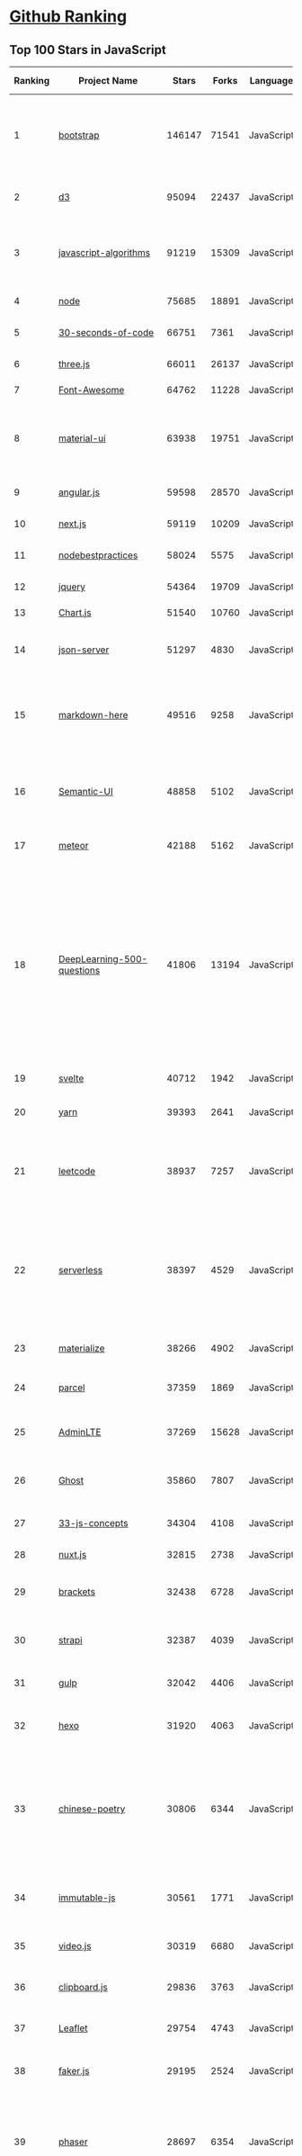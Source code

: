 [Github Ranking](../README.md)
==========

## Top 100 Stars in JavaScript

| Ranking | Project Name | Stars | Forks | Language | Open Issues | Description | Last Commit |
| ------- | ------------ | ----- | ----- | -------- | ----------- | ----------- | ----------- |
| 1 | [bootstrap](https://github.com/twbs/bootstrap) | 146147 | 71541 | JavaScript | 416 | The most popular HTML, CSS, and JavaScript framework for developing responsive, mobile first projects on the web. | 2020-12-30T13:24:16Z |
| 2 | [d3](https://github.com/d3/d3) | 95094 | 22437 | JavaScript | 8 | Bring data to life with SVG, Canvas and HTML. :bar_chart::chart_with_upwards_trend::tada: | 2020-12-30T08:24:47Z |
| 3 | [javascript-algorithms](https://github.com/trekhleb/javascript-algorithms) | 91219 | 15309 | JavaScript | 183 | 📝 Algorithms and data structures implemented in JavaScript with explanations and links to further readings | 2020-12-29T19:22:26Z |
| 4 | [node](https://github.com/nodejs/node) | 75685 | 18891 | JavaScript | 1196 | Node.js JavaScript runtime :sparkles::turtle::rocket::sparkles: | 2020-12-31T00:01:50Z |
| 5 | [30-seconds-of-code](https://github.com/30-seconds/30-seconds-of-code) | 66751 | 7361 | JavaScript | 6 | Short JavaScript code snippets for all your development needs | 2020-12-30T17:21:22Z |
| 6 | [three.js](https://github.com/mrdoob/three.js) | 66011 | 26137 | JavaScript | 588 | JavaScript 3D library. | 2020-12-30T19:41:05Z |
| 7 | [Font-Awesome](https://github.com/FortAwesome/Font-Awesome) | 64762 | 11228 | JavaScript | 5624 | The iconic SVG, font, and CSS toolkit | 2020-11-25T18:05:30Z |
| 8 | [material-ui](https://github.com/mui-org/material-ui) | 63938 | 19751 | JavaScript | 473 | React components for faster and simpler web development. Build your own design system, or start with Material Design. | 2020-12-31T00:17:54Z |
| 9 | [angular.js](https://github.com/angular/angular.js) | 59598 | 28570 | JavaScript | 467 | AngularJS - HTML enhanced for web apps! | 2020-12-25T09:12:52Z |
| 10 | [next.js](https://github.com/vercel/next.js) | 59119 | 10209 | JavaScript | 897 | The React Framework | 2020-12-31T02:00:56Z |
| 11 | [nodebestpractices](https://github.com/goldbergyoni/nodebestpractices) | 58024 | 5575 | JavaScript | 29 | :white_check_mark:  The Node.js best practices list (December 2020) | 2020-12-23T03:02:14Z |
| 12 | [jquery](https://github.com/jquery/jquery) | 54364 | 19709 | JavaScript | 72 | jQuery JavaScript Library | 2020-12-30T07:08:35Z |
| 13 | [Chart.js](https://github.com/chartjs/Chart.js) | 51540 | 10760 | JavaScript | 275 | Simple HTML5 Charts using the <canvas> tag | 2020-12-31T00:18:54Z |
| 14 | [json-server](https://github.com/typicode/json-server) | 51297 | 4830 | JavaScript | 572 | Get a full fake REST API with zero coding in less than 30 seconds (seriously) | 2020-12-22T10:45:59Z |
| 15 | [markdown-here](https://github.com/adam-p/markdown-here) | 49516 | 9258 | JavaScript | 283 | Google Chrome, Firefox, and Thunderbird extension that lets you write email in Markdown and render it before sending. | 2020-10-22T13:19:28Z |
| 16 | [Semantic-UI](https://github.com/Semantic-Org/Semantic-UI) | 48858 | 5102 | JavaScript | 1035 | Semantic is a UI component framework based around useful principles from natural language. | 2020-12-20T11:43:59Z |
| 17 | [meteor](https://github.com/meteor/meteor) | 42188 | 5162 | JavaScript | 133 | Meteor, the JavaScript App Platform | 2020-12-29T16:17:04Z |
| 18 | [DeepLearning-500-questions](https://github.com/scutan90/DeepLearning-500-questions) | 41806 | 13194 | JavaScript | 92 | 深度学习500问，以问答形式对常用的概率知识、线性代数、机器学习、深度学习、计算机视觉等热点问题进行阐述，以帮助自己及有需要的读者。 全书分为18个章节，50余万字。由于水平有限，书中不妥之处恳请广大读者批评指正。   未完待续............ 如有意合作，联系scutjy2015@163.com                     版权所有，违权必究       Tan 2018.06 | 2020-12-29T07:50:47Z |
| 19 | [svelte](https://github.com/sveltejs/svelte) | 40712 | 1942 | JavaScript | 662 | Cybernetically enhanced web apps | 2020-12-31T02:15:23Z |
| 20 | [yarn](https://github.com/yarnpkg/yarn) | 39393 | 2641 | JavaScript | 2522 | 📦🐈 Fast, reliable, and secure dependency management. | 2020-12-26T21:59:56Z |
| 21 | [leetcode](https://github.com/azl397985856/leetcode) | 38937 | 7257 | JavaScript | 17 |  LeetCode Solutions: A Record of My Problem Solving Journey.( leetcode题解，记录自己的leetcode解题之路。) | 2020-12-30T08:02:03Z |
| 22 | [serverless](https://github.com/serverless/serverless) | 38397 | 4529 | JavaScript | 855 | ⚡ Serverless Framework – Build web, mobile and IoT applications with serverless architectures using AWS Lambda, Azure Functions, Google CloudFunctions & more! –  | 2020-12-30T17:23:51Z |
| 23 | [materialize](https://github.com/Dogfalo/materialize) | 38266 | 4902 | JavaScript | 795 | Materialize, a CSS Framework based on Material Design | 2020-12-17T07:04:44Z |
| 24 | [parcel](https://github.com/parcel-bundler/parcel) | 37359 | 1869 | JavaScript | 585 | 📦🚀 Blazing fast, zero configuration web application bundler | 2020-12-30T21:37:43Z |
| 25 | [AdminLTE](https://github.com/ColorlibHQ/AdminLTE) | 37269 | 15628 | JavaScript | 27 | AdminLTE - Free admin dashboard template based on Bootstrap 4 | 2020-12-30T07:43:25Z |
| 26 | [Ghost](https://github.com/TryGhost/Ghost) | 35860 | 7807 | JavaScript | 97 | 👻 The #1 headless Node.js CMS for professional publishing | 2020-12-29T22:06:00Z |
| 27 | [33-js-concepts](https://github.com/leonardomso/33-js-concepts) | 34304 | 4108 | JavaScript | 3 | 📜 33 concepts every JavaScript developer should know. | 2020-11-18T22:36:46Z |
| 28 | [nuxt.js](https://github.com/nuxt/nuxt.js) | 32815 | 2738 | JavaScript | 306 | The Intuitive Vue Framework | 2020-12-30T14:08:15Z |
| 29 | [brackets](https://github.com/adobe/brackets) | 32438 | 6728 | JavaScript | 2764 | An open source code editor for the web, written in JavaScript, HTML and CSS. | 2020-12-22T10:20:23Z |
| 30 | [strapi](https://github.com/strapi/strapi) | 32387 | 4039 | JavaScript | 372 | 🚀 Open source Node.js Headless CMS to easily build customisable APIs | 2020-12-30T14:54:30Z |
| 31 | [gulp](https://github.com/gulpjs/gulp) | 32042 | 4406 | JavaScript | 25 | A toolkit to automate & enhance your workflow | 2020-12-23T01:38:55Z |
| 32 | [hexo](https://github.com/hexojs/hexo) | 31920 | 4063 | JavaScript | 99 | A fast, simple & powerful blog framework, powered by Node.js. | 2020-12-29T17:25:26Z |
| 33 | [chinese-poetry](https://github.com/chinese-poetry/chinese-poetry) | 30806 | 6344 | JavaScript | 55 | The most comprehensive database of Chinese poetry 🧶最全中华古诗词数据库,  唐宋两朝近一万四千古诗人,  接近5.5万首唐诗加26万宋诗.  两宋时期1564位词人，21050首词。  | 2020-12-31T02:48:04Z |
| 34 | [immutable-js](https://github.com/immutable-js/immutable-js) | 30561 | 1771 | JavaScript | 193 | Immutable persistent data collections for Javascript which increase efficiency and simplicity. | 2020-11-05T19:34:33Z |
| 35 | [video.js](https://github.com/videojs/video.js) | 30319 | 6680 | JavaScript | 268 | Video.js - open source HTML5 & Flash video player | 2020-12-30T12:29:21Z |
| 36 | [clipboard.js](https://github.com/zenorocha/clipboard.js) | 29836 | 3763 | JavaScript | 19 | :scissors: Modern copy to clipboard. No Flash. Just 3kb gzipped :clipboard: | 2020-12-12T09:20:23Z |
| 37 | [Leaflet](https://github.com/Leaflet/Leaflet) | 29754 | 4743 | JavaScript | 593 |  :leaves: JavaScript library for mobile-friendly interactive maps | 2020-12-27T13:54:36Z |
| 38 | [faker.js](https://github.com/Marak/faker.js) | 29195 | 2524 | JavaScript | 284 | generate massive amounts of realistic fake data in Node.js and the browser | 2020-12-30T19:24:27Z |
| 39 | [phaser](https://github.com/photonstorm/phaser) | 28697 | 6354 | JavaScript | 83 | Phaser is a fun, free and fast 2D game framework for making HTML5 games for desktop and mobile web browsers, supporting Canvas and WebGL rendering. | 2020-12-30T14:07:12Z |
| 40 | [quill](https://github.com/quilljs/quill) | 28525 | 2352 | JavaScript | 1005 | Quill is a modern WYSIWYG editor built for compatibility and extensibility. | 2020-11-29T21:17:07Z |
| 41 | [uni-app](https://github.com/dcloudio/uni-app) | 28319 | 2645 | JavaScript | 752 | uni-app 是使用 Vue 语法开发小程序、H5、App的统一框架 | 2020-12-30T23:20:59Z |
| 42 | [preact](https://github.com/preactjs/preact) | 27949 | 1546 | JavaScript | 161 | ⚛️ Fast 3kB React alternative with the same modern API. Components & Virtual DOM. | 2020-12-31T00:11:28Z |
| 43 | [todomvc](https://github.com/tastejs/todomvc) | 27110 | 13885 | JavaScript | 166 | Helping you select an MV* framework - Todo apps for React.js, Ember.js, Angular, and many more | 2020-11-17T22:42:55Z |
| 44 | [front-end-interview-handbook](https://github.com/yangshun/front-end-interview-handbook) | 26968 | 3871 | JavaScript | 16 | 🕸  No-bullshit answers to the famous h5bp "Front-end Job Interview Questions" | 2020-12-15T11:40:13Z |
| 45 | [select2](https://github.com/select2/select2) | 24788 | 6099 | JavaScript | 42 | Select2 is a jQuery based replacement for select boxes. It supports searching, remote data sets, and infinite scrolling of results. | 2020-12-28T03:19:22Z |
| 46 | [nylas-mail](https://github.com/nylas/nylas-mail) | 24589 | 1426 | JavaScript | 1026 | :love_letter: An extensible desktop mail app built on the modern web.  Forks welcome! | 2019-10-20T16:05:11Z |
| 47 | [date-fns](https://github.com/date-fns/date-fns) | 24568 | 1150 | JavaScript | 328 | ⏳ Modern JavaScript date utility library ⌛️ | 2020-12-21T22:09:02Z |
| 48 | [fetch](https://github.com/github/fetch) | 24322 | 2762 | JavaScript | 7 | A window.fetch JavaScript polyfill. | 2020-12-17T08:22:56Z |
| 49 | [sheetjs](https://github.com/SheetJS/sheetjs) | 24048 | 6288 | JavaScript | 430 | :green_book: SheetJS Community Edition -- Spreadsheet Data Toolkit | 2020-12-15T09:24:36Z |
| 50 | [iptv](https://github.com/iptv-org/iptv) | 24038 | 421 | JavaScript | 107 | Collection of 5000+ publicly available IPTV channels from all over the world | 2020-12-31T02:12:33Z |
| 51 | [marked](https://github.com/markedjs/marked) | 24034 | 2944 | JavaScript | 51 | A markdown parser and compiler. Built for speed. | 2020-12-28T06:11:25Z |
| 52 | [gitbook](https://github.com/GitbookIO/gitbook) | 23223 | 3423 | JavaScript | 1009 | 📝 Modern documentation format and toolchain using Git and Markdown | 2020-10-19T21:00:45Z |
| 53 | [particles.js](https://github.com/VincentGarreau/particles.js) | 23210 | 4018 | JavaScript | 320 | A lightweight JavaScript library for creating particles | 2020-10-30T20:58:19Z |
| 54 | [cheerio](https://github.com/cheeriojs/cheerio) | 23127 | 1427 | JavaScript | 20 | Fast, flexible, and lean implementation of core jQuery designed specifically for the server. | 2020-12-30T05:02:14Z |
| 55 | [nprogress](https://github.com/rstacruz/nprogress) | 22195 | 1752 | JavaScript | 121 | For slim progress bars like on YouTube, Medium, etc | 2020-11-16T14:58:58Z |
| 56 | [mongoose](https://github.com/Automattic/mongoose) | 21975 | 2966 | JavaScript | 331 | MongoDB object modeling designed to work in an asynchronous environment. | 2020-12-30T16:43:19Z |
| 57 | [CodeMirror](https://github.com/codemirror/CodeMirror) | 21875 | 4512 | JavaScript | 406 | In-browser code editor | 2020-12-30T20:43:32Z |
| 58 | [sails](https://github.com/balderdashy/sails) | 21764 | 1896 | JavaScript | 454 | Realtime MVC Framework for Node.js | 2020-12-30T17:47:06Z |
| 59 | [react-select](https://github.com/JedWatson/react-select) | 21591 | 3629 | JavaScript | 239 | The Select Component for React.js | 2020-12-28T15:14:55Z |
| 60 | [Sortable](https://github.com/SortableJS/Sortable) | 21586 | 3164 | JavaScript | 315 | Create and reorder lists with drag-and-drop. For use with modern browsers and touch devices | 2020-12-30T16:52:55Z |
| 61 | [pure](https://github.com/pure-css/pure) | 21391 | 2264 | JavaScript | 4 | A set of small, responsive CSS modules that you can use in every web project. | 2020-12-14T17:20:27Z |
| 62 | [wepy](https://github.com/Tencent/wepy) | 20946 | 2982 | JavaScript | 340 | 小程序组件化开发框架 | 2020-12-20T07:48:09Z |
| 63 | [Awesome-Design-Tools](https://github.com/goabstract/Awesome-Design-Tools) | 20849 | 1576 | JavaScript | 18 | The best design tools and plugins for everything 👉 | 2020-12-03T15:02:19Z |
| 64 | [octotree](https://github.com/ovity/octotree) | 20846 | 1756 | JavaScript | 22 | GitHub on steroids | 2020-12-10T04:26:25Z |
| 65 | [react-virtualized](https://github.com/bvaughn/react-virtualized) | 20680 | 2542 | JavaScript | 373 | React components for efficiently rendering large lists and tabular data | 2020-12-19T00:08:34Z |
| 66 | [PhotoSwipe](https://github.com/dimsemenov/PhotoSwipe) | 20623 | 3108 | JavaScript | 598 | JavaScript image gallery for mobile and desktop, modular, framework independent | 2020-12-14T11:27:44Z |
| 67 | [react](https://github.com/typescript-cheatsheets/react) | 20618 | 1445 | JavaScript | 11 | Cheatsheets for experienced React developers getting started with TypeScript | 2020-12-29T02:20:35Z |
| 68 | [react-starter-kit](https://github.com/kriasoft/react-starter-kit) | 20522 | 4023 | JavaScript | 508 | React Starter Kit — isomorphic web app boilerplate (Node.js, Express, GraphQL, React.js, Babel, PostCSS, Webpack, Browsersync) | 2020-12-14T02:36:29Z |
| 69 | [dragula](https://github.com/bevacqua/dragula) | 20277 | 1850 | JavaScript | 133 | :ok_hand: Drag and drop so simple it hurts | 2020-12-01T23:27:37Z |
| 70 | [mpvue](https://github.com/Meituan-Dianping/mpvue) | 20151 | 2080 | JavaScript | 461 | 基于 Vue.js 的小程序开发框架，从底层支持 Vue.js 语法和构建工具体系。 | 2020-12-11T09:56:29Z |
| 71 | [odoo](https://github.com/odoo/odoo) | 20103 | 13517 | JavaScript | 3628 | Odoo. Open Source Apps To Grow Your Business. | 2020-12-30T23:49:00Z |
| 72 | [learnGitBranching](https://github.com/pcottle/learnGitBranching) | 20096 | 4698 | JavaScript | 35 | An interactive git visualization to challenge and educate! | 2020-12-30T16:20:35Z |
| 73 | [pug](https://github.com/pugjs/pug) | 19814 | 1919 | JavaScript | 253 | Pug – robust, elegant, feature rich template engine for Node.js | 2020-12-07T19:24:02Z |
| 74 | [normalizr](https://github.com/paularmstrong/normalizr) | 19730 | 805 | JavaScript | 25 | Normalizes nested JSON according to a schema | 2020-12-21T22:14:21Z |
| 75 | [draft-js](https://github.com/facebook/draft-js) | 19493 | 2250 | JavaScript | 771 | A React framework for building text editors. | 2020-12-28T08:11:56Z |
| 76 | [commander.js](https://github.com/tj/commander.js) | 19448 | 1345 | JavaScript | 24 | node.js command-line interfaces made easy | 2020-12-27T22:00:57Z |
| 77 | [bluebird](https://github.com/petkaantonov/bluebird) | 19447 | 2359 | JavaScript | 110 | :bird: :zap: Bluebird is a full featured promise library with unmatched performance. | 2020-12-18T08:47:52Z |
| 78 | [You-Dont-Need-jQuery](https://github.com/nefe/You-Dont-Need-jQuery) | 19391 | 1740 | JavaScript | 10 | Examples of how to do query, style, dom, ajax, event etc like jQuery with plain javascript. | 2020-02-27T21:41:11Z |
| 79 | [yapi](https://github.com/YMFE/yapi) | 19360 | 3285 | JavaScript | 1103 | YApi 是一个可本地部署的、打通前后端及QA的、可视化的接口管理平台 | 2020-12-11T05:17:51Z |
| 80 | [scrollreveal](https://github.com/jlmakes/scrollreveal) | 19317 | 2129 | JavaScript | 15 | Animate elements as they scroll into view. | 2020-07-15T07:54:59Z |
| 81 | [react-motion](https://github.com/chenglou/react-motion) | 19242 | 1043 | JavaScript | 180 | A spring that solves your animation problems. | 2020-12-11T04:37:46Z |
| 82 | [mostly-adequate-guide](https://github.com/MostlyAdequate/mostly-adequate-guide) | 19161 | 1582 | JavaScript | 57 | Mostly adequate guide to FP (in javascript) | 2020-05-03T13:09:51Z |
| 83 | [autoprefixer](https://github.com/postcss/autoprefixer) | 19145 | 1164 | JavaScript | 30 |  Parse CSS and add vendor prefixes to rules by Can I Use | 2020-12-10T18:29:23Z |
| 84 | [plyr](https://github.com/sampotts/plyr) | 18899 | 2239 | JavaScript | 544 | A simple HTML5, YouTube and Vimeo player | 2020-12-22T22:30:24Z |
| 85 | [immer](https://github.com/immerjs/immer) | 18833 | 520 | JavaScript | 26 | Create the next immutable state by mutating the current one | 2020-12-29T01:07:03Z |
| 86 | [react-bootstrap](https://github.com/react-bootstrap/react-bootstrap) | 18797 | 2995 | JavaScript | 129 | Bootstrap components built with React | 2020-12-30T22:14:25Z |
| 87 | [nightmare](https://github.com/segmentio/nightmare) | 18739 | 1126 | JavaScript | 180 | A high-level browser automation library. | 2020-12-11T04:58:21Z |
| 88 | [ava](https://github.com/avajs/ava) | 18569 | 1313 | JavaScript | 93 | Node.js test runner that lets you develop with confidence 🚀 | 2020-12-30T11:02:28Z |
| 89 | [sharp](https://github.com/lovell/sharp) | 18550 | 934 | JavaScript | 102 | High performance Node.js image processing, the fastest module to resize JPEG, PNG, WebP, AVIF and TIFF images. Uses the libvips library. | 2020-12-30T12:04:01Z |
| 90 | [passport](https://github.com/jaredhanson/passport) | 18308 | 1071 | JavaScript | 356 | Simple, unobtrusive authentication for Node.js. | 2020-12-17T20:47:09Z |
| 91 | [localForage](https://github.com/localForage/localForage) | 18306 | 1069 | JavaScript | 200 | 💾 Offline storage, improved. Wraps IndexedDB, WebSQL, or localStorage using a simple but powerful API. | 2020-12-07T13:43:55Z |
| 92 | [NeteaseCloudMusicApi](https://github.com/Binaryify/NeteaseCloudMusicApi) | 18252 | 3816 | JavaScript | 38 | 网易云音乐 Node.js API service | 2020-12-30T17:43:07Z |
| 93 | [awesome-vscode](https://github.com/viatsko/awesome-vscode) | 18207 | 962 | JavaScript | 36 | 🎨 A curated list of delightful VS Code packages and resources. | 2020-11-20T14:54:59Z |
| 94 | [popmotion](https://github.com/Popmotion/popmotion) | 18050 | 659 | JavaScript | 24 | Simple animation libraries for delightful user interfaces | 2020-12-24T14:14:49Z |
| 95 | [marktext](https://github.com/marktext/marktext) | 17750 | 1257 | JavaScript | 437 | 📝A simple and elegant markdown editor, available for Linux, macOS and Windows. | 2020-12-30T09:49:36Z |
| 96 | [ChromeAppHeroes](https://github.com/zhaoolee/ChromeAppHeroes) | 17597 | 1974 | JavaScript | 14 | 🌈谷粒-Chrome插件英雄榜, 为优秀的Chrome插件写一本中文说明书, 让Chrome插件英雄们造福人类~  ChromePluginHeroes, Write a Chinese manual for the excellent Chrome plugin, let the Chrome plugin heroes benefit the human~ 公众号「0加1」同步更新 | 2020-12-28T06:44:58Z |
| 97 | [vue-router](https://github.com/vuejs/vue-router) | 17550 | 4782 | JavaScript | 112 | 🚦 The official router for Vue.js. | 2020-12-30T18:20:58Z |
| 98 | [reselect](https://github.com/reduxjs/reselect) | 17500 | 631 | JavaScript | 103 | Selector library for Redux | 2020-10-24T22:21:28Z |
| 99 | [quasar](https://github.com/quasarframework/quasar) | 17208 | 2023 | JavaScript | 269 | Quasar Framework - Build high-performance VueJS user interfaces in record time | 2020-12-30T08:31:14Z |
| 100 | [graphql-js](https://github.com/graphql/graphql-js) | 17068 | 1719 | JavaScript | 165 | A reference implementation of GraphQL for JavaScript | 2020-12-27T20:00:20Z |

